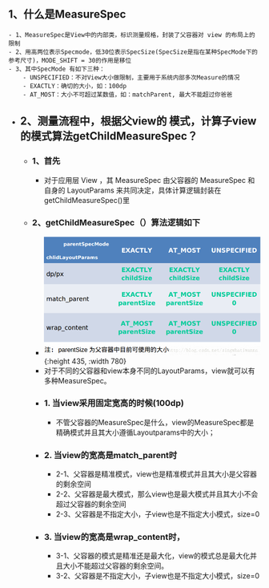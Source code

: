 ## 1、什么是MeasureSpec
	- 1、MeasureSpec是View中的内部类，标识测量规格，封装了父容器对 view 的布局上的限制
	- 2、用高两位表示Specmode，低30位表示SpecSize(SpecSize是指在某种SpecMode下的参考尺寸)，MODE_SHIFT = 30的作用是移位
	- 3、其中SpecMode 有如下三种：
		- UNSPECIFIED：不对View大小做限制，主要用于系统内部多次Measure的情况
		- EXACTLY：确切的大小，如：100dp
		- AT_MOST：大小不可超过某数值，如：matchParent, 最大不能超过你爸爸
- ## 2、测量流程中，根据父view的 模式，计算子view的模式算法getChildMeasureSpec？
	- ### 1、首先
		- 对于应用层 View ，其 MeasureSpec 由父容器的 MeasureSpec 和自身的 LayoutParams 来共同决定，具体计算逻辑封装在getChildMeasureSpec()里
	- ### 2、getChildMeasureSpec（）算法逻辑如下
		- ![image.png](../assets/image_1691027827936_0.png){:height 435, :width 780}
		- 对于不同的父容器和view本身不同的LayoutParams，view就可以有多种MeasureSpec。
		- ### 1. 当view采用固定宽高的时候(100dp)
			- 不管父容器的MeasureSpec是什么，view的MeasureSpec都是精确模式并且其大小遵循Layoutparams中的大小；
		- ### 2. 当view的宽高是match_parent时
			- 2-1、父容器是精准模式，view也是精准模式并且其大小是父容器的剩余空间
			- 2-2、父容器是最大模式，那么view也是最大模式并且其大小不会超过父容器的剩余空间
			- 2-3、父容器是不指定大小，子view也是不指定大小模式，size=0
		- ### 3. 当view的宽高是wrap_content时，
			- 3-1、父容器的模式是精准还是最大化，view的模式总是最大化并且大小不能超过父容器的剩余空间。
			- 3-2、父容器是不指定大小，子view也是不指定大小模式，size=0